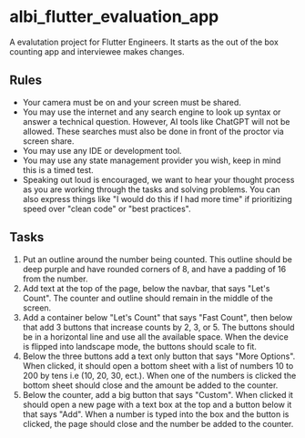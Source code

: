 # albi_flutter_evaluation_app

A evalutation project for Flutter Engineers.  It starts as the out of the box counting app and interviewee makes changes.

## Rules

- Your camera must be on and your screen must be shared.
- You may use the internet and any search engine to look up syntax or answer a technical question.  However, AI tools like ChatGPT will not be allowed.  These searches must also be done in front of the proctor via screen share.
- You may use any IDE or development tool.
- You may use any state management provider you wish, keep in mind this is a timed test.
- Speaking out loud is encouraged, we want to hear your thought process as you are working through the tasks and solving problems.  You can also express things like "I would do this if I had more time" if prioritizing speed over "clean code" or "best practices".

## Tasks

1. Put an outline around the number being counted.  This outline should be deep purple and have rounded corners of 8, and have a padding of 16 from the number.
2. Add text at the top of the page, below the navbar, that says "Let's Count".  The counter and outline should remain in the middle of the screen.
3. Add a container below "Let's Count" that says "Fast Count", then below that add 3 buttons that increase counts by 2, 3, or 5.  The buttons should be in a horizontal line and use all the available space.  When the device is flipped into landscape mode, the buttons should scale to fit.
4. Below the three buttons add a text only button that says "More Options".  When clicked, it should open a bottom sheet with a list of numbers 10 to 200 by tens i.e (10, 20, 30, ect.). When one of the numbers is clicked the bottom sheet should close and the amount be added to the counter.
5. Below the counter, add a big button that says "Custom".  When clicked it should open a new page with a text box at the top and a button below it that says "Add".  When a number is typed into the box and the button is clicked, the page should close and the number be added to the counter.